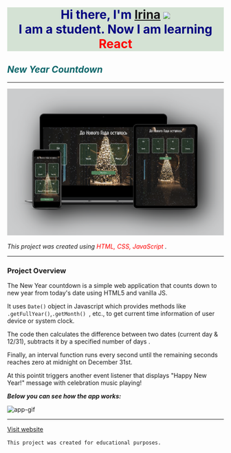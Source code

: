<h1 style="color: navy; background-color: #D4E2D4;" align="center">Hi there, I'm <a href="https://irina-narin-portfolio.glitch.me/" target="_blank">Irina</a> 
<img src="https://github.com/blackcater/blackcater/raw/main/images/Hi.gif" height="32"/> <br>I am a student. Now I am learning <span style="color: red;">React</span></h1>


## ___<span style="color:#0B666A;">New Year Countdown</span>___
---


![countdown](countdown.png)

_This project was created using <span style="color:red">HTML, CSS, JavaScript</span> ._
___
### **Project Overview**
The New Year countdown is a simple web application that counts down to new year from today's date
using HTML5 and vanilla JS.

It uses `Date()` object in Javascript which provides methods like `.getFullYear()`,`.getMonth()
`, etc., to get current time information of user device or system clock.

 The code then calculates the difference between two dates (current day & 12/31), subtracts it by a specified number of days . 

 Finally, an interval function runs every
second until the remaining seconds reaches zero at midnight on December 31st.

 At this pointit triggers another event listener that displays "Happy New Year!" message with celebration music playing!



___Below you can see how the app works:___

![app-gif](gif.gif)
___

[Visit website](https://new-year-2023-countdown.glitch.me/)

```
This project was created for educational purposes.
```
